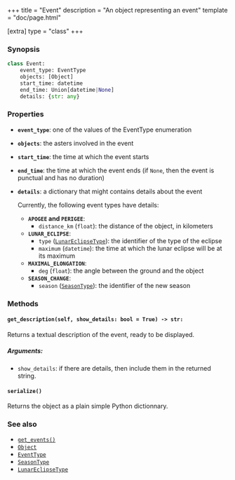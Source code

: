 +++
title = "Event"
description = "An object representing an event"
template = "doc/page.html"

[extra]
type = "class"
+++

### Synopsis

```python
class Event:
    event_type: EventType
    objects: [Object]
    start_time: datetime
    end_time: Union[datetime|None]
    details: {str: any}
```

### Properties

- **`event_type`**: one of the values of the EventType enumeration
- **`objects`**: the asters involved in the event
- **`start_time`**: the time at which the event starts
- **`end_time`**: the time at which the event ends (if `None`, then the event is punctual and has no duration)
- **`details`**: a dictionary that might contains details about the event
  
  Currently, the following event types have details:
  - **`APOGEE` and `PERIGEE`**:
    - `distance_km` (`float`): the distance of the object, in kilometers
  - **`LUNAR_ECLIPSE`**:
    - `type` ([`LunarEclipseType`](@/lib/doc/1.0/enums/LunarEclipseType.md)): the identifier of the type of the eclipse
    - `maximum` (`datetime`): the time at which the lunar eclipse will be at its maximum
  - **`MAXIMAL_ELONGATION`**:
    - `deg` (`float`): the angle between the ground and the object
  - **`SEASON_CHANGE`**:
    - `season` ([`SeasonType`](@/lib/doc/1.0/enums/SeasonType.md)): the identifier of the new season

### Methods

#### `get_description(self, show_details: bool = True) -> str:`

Returns a textual description of the event, ready to be displayed.

##### Arguments:

- `show_details`: if there are details, then include them in the returned string.

#### `serialize()`

Returns the object as a plain simple Python dictionnary.

### See also

- [`get_events()`](@/lib/doc/1.0/functions/get_events.md)
- [`Object`](@/lib/doc/1.0/model/Object.md)
- [`EventType`](@/lib/doc/1.0/enums/EventType.md)
- [`SeasonType`](@/lib/doc/1.0/enums/SeasonType.md)
- [`LunarEclipseType`](@/lib/doc/1.0/enums/LunarEclipseType.md)
